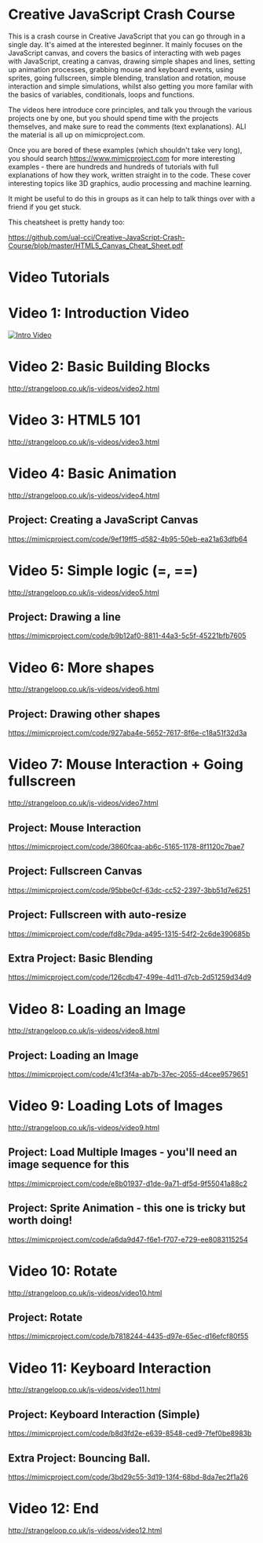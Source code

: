 # Creative JavaScript Crash Course

This is a crash course in Creative JavaScript that you can go through in a single day. It's aimed at the interested beginner. It mainly focuses on the JavaScript canvas, and covers the basics of interacting with web pages with JavaScript, creating a canvas, drawing simple shapes and lines, setting up animation processes, grabbing mouse and keyboard events, using sprites, going fullscreen, simple blending, translation and rotation, mouse interaction and simple simulations, whilst also getting you more familar with the basics of variables, conditionals, loops and functions. 

The videos here introduce core principles, and talk you through the various projects one by one, but you should spend time with the projects themselves, and make sure to read the comments (text explanations). ALl the material is all up on mimicproject.com.

Once you are bored of these examples (which shouldn't take very long), you should search https://www.mimicproject.com for more interesting examples - there are hundreds and hundreds of tutorials with full explanations of how they work, written straight in to the code. These cover interesting topics like 3D graphics, audio processing and machine learning.

It might be useful to do this in groups as it can help to talk things over with a friend if you get stuck.

This cheatsheet is pretty handy too:

https://github.com/ual-cci/Creative-JavaScript-Crash-Course/blob/master/HTML5_Canvas_Cheat_Sheet.pdf

# Video Tutorials

# Video 1: Introduction Video
[![Intro Video](http://www.strangeloop.co.uk/js-videos/js.png "Introduction Video")](http://www.strangeloop.co.uk/js-videos/video1.html)


# Video 2: Basic Building Blocks
http://strangeloop.co.uk/js-videos/video2.html

# Video 3: HTML5 101
http://strangeloop.co.uk/js-videos/video3.html

# Video 4: Basic Animation
http://strangeloop.co.uk/js-videos/video4.html

## Project: Creating a JavaScript Canvas
https://mimicproject.com/code/9ef19ff5-d582-4b95-50eb-ea21a63dfb64

# Video 5: Simple logic (=, ==)
http://strangeloop.co.uk/js-videos/video5.html
## Project: Drawing a line
https://mimicproject.com/code/b9b12af0-8811-44a3-5c5f-45221bfb7605

# Video 6: More shapes
http://strangeloop.co.uk/js-videos/video6.html
## Project: Drawing other shapes
https://mimicproject.com/code/927aba4e-5652-7617-8f6e-c18a51f32d3a

# Video 7: Mouse Interaction + Going fullscreen
http://strangeloop.co.uk/js-videos/video7.html

## Project: Mouse Interaction
https://mimicproject.com/code/3860fcaa-ab6c-5165-1178-8f1120c7bae7
## Project: Fullscreen Canvas
https://mimicproject.com/code/95bbe0cf-63dc-cc52-2397-3bb51d7e6251
## Project: Fullscreen with auto-resize
https://mimicproject.com/code/fd8c79da-a495-1315-54f2-2c6de390685b
## Extra Project: Basic Blending
https://mimicproject.com/code/126cdb47-499e-4d11-d7cb-2d51259d34d9

# Video 8: Loading an Image
http://strangeloop.co.uk/js-videos/video8.html
## Project: Loading an Image
https://mimicproject.com/code/41cf3f4a-ab7b-37ec-2055-d4cee9579651

# Video 9: Loading Lots of Images
http://strangeloop.co.uk/js-videos/video9.html
## Project: Load Multiple Images - you'll need an image sequence for this
https://mimicproject.com/code/e8b01937-d1de-9a71-df5d-9f55041a88c2
## Project: Sprite Animation - this one is tricky but worth doing!
https://mimicproject.com/code/a6da9d47-f6e1-f707-e729-ee8083115254

# Video 10: Rotate
http://strangeloop.co.uk/js-videos/video10.html
## Project: Rotate
https://mimicproject.com/code/b7818244-4435-d97e-65ec-d16efcf80f55

# Video 11: Keyboard Interaction
http://strangeloop.co.uk/js-videos/video11.html
## Project: Keyboard Interaction (Simple)
https://mimicproject.com/code/b8d3fd2e-e639-8548-ced9-7fef0be8983b

## Extra Project: Bouncing Ball.
https://mimicproject.com/code/3bd29c55-3d19-13f4-68bd-8da7ec2f1a26

# Video 12: End
http://strangeloop.co.uk/js-videos/video12.html
